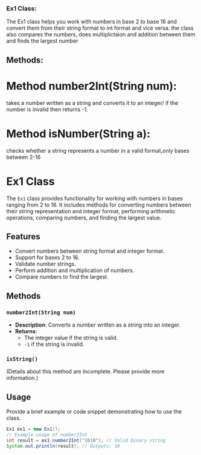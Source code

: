 ### Ex1 Class:
The Ex1 class helps you work with numbers in base 2 to base 16 and convert them from their string format to int format and vice versa.
the class also compares the numbers, does multiplictaion and addition between them and finds the largest number
## Methods:
# Method number2Int(String num):
takes a number written as a string and converts it to an integer/ if the number is invalid then returns -1.
# Method isNumber(String a):
checks whether a string represents a number in a valid format,only bases between 2-16



# Ex1 Class

The `Ex1` class provides functionality for working with numbers in bases ranging from 2 to 16. It includes methods for converting numbers between their string representation and integer format, performing arithmetic operations, comparing numbers, and finding the largest value.

## Features
- Convert numbers between string format and integer format.
- Support for bases 2 to 16.
- Validate number strings.
- Perform addition and multiplication of numbers.
- Compare numbers to find the largest.

## Methods

### `number2Int(String num)`
- **Description**: Converts a number written as a string into an integer.
- **Returns**:
  - The integer value if the string is valid.
  - `-1` if the string is invalid.

### `isString()`
(Details about this method are incomplete. Please provide more information.)

## Usage
Provide a brief example or code snippet demonstrating how to use the class.

```java
Ex1 ex1 = new Ex1();
// Example usage of number2Int
int result = ex1.number2Int("1010"); // Valid binary string
System.out.println(result); // Outputs: 10
